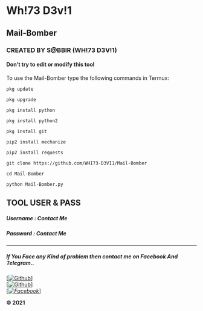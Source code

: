 # Wh!73 D3v!1

## Mail-Bomber

### CREATED BY S@BBIR (WH!73 D3V!1)

#### Don't try to edit or modify this tool

To use the Mail-Bomber type the following commands in Termux:

`pkg update`

`pkg upgrade`

`pkg install python`

`pkg install python2`

`pkg install git`

`pip2 install mechanize`

`pip2 install requests`

`git clone https://github.com/WHI73-D3VI1/Mail-Bomber`

`cd Mail-Bomber`

`python Mail-Bomber.py`

## TOOL USER & PASS
##### Username : Contact Me
##### Password : Contact Me
-------------------------------------------------------
##### If You Face any Kind of problem then contact me on Facebook And Telegram..
[[![Github](https://img.shields.io/badge/Github-[WH!73_D3V!1]-blue?style=flat-square&logo=GITHUBlogoColor=blue&labelColor=blue)](https://github.com/White-Devil-Hackers)] <br> [[![Github](https://img.shields.io/badge/TELEGRAM-[WH!73_D3V!1]-red?style=flat-square&logo=TELEGRAMlogoColor=red&labelColor=cyan)](https://t.me/WhiteDevil2026)]<br> [_[![Facebook](https://img.shields.io/badge/Facebook-WH!73_D3V!1]-yellow?style=flat-square&logo=facebooklogoColor=green&labelColor=red)](https://www.facebook.com/WHI73.D3VI1.28/)_]<br><b>

© 2021 
